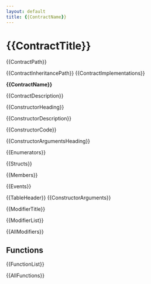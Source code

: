 ```yaml
---
layout: default
title: {{ContractName}}
---
```


# {{ContractTitle}}

{{ContractPath}}

{{ContractInheritancePath}}
{{ContractImplementations}}



**{{ContractName}}**


{{ContractDescription}}


{{ConstructorHeading}}


{{ConstructorDescription}}


{{ConstructorCode}}


{{ConstructorArgumentsHeading}}


{{Enumerators}}


{{Structs}}


{{Members}}

{{Events}}

{{TableHeader}}
{{ConstructorArguments}}




{{ModifierTitle}}


{{ModifierList}}


{{AllModifiers}}


## Functions

{{FunctionList}}


{{AllFunctions}}
